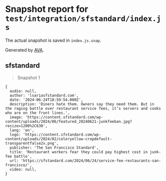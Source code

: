 # Snapshot report for `test/integration/sfstandard/index.js`

The actual snapshot is saved in `index.js.snap`.

Generated by [AVA](https://avajs.dev).

## sfstandard

> Snapshot 1

    {
      audio: null,
      author: 'lsariasfstandard.com',
      date: '2024-06-24T18:59:54.000Z',
      description: 'Diners hate them. Owners say they need them. But in the raging battle over restaurant service fees, it’s servers and cooks who are on the front lines.',
      image: 'https://content.sfstandard.com/wp-content/uploads/2024/06/featured_20240621-junkfeeban.jpg?resize=1200%2C630',
      lang: 'en',
      logo: 'https://content.sfstandard.com/wp-content/uploads/2024/02/coloryellow-cropdefault-transparentfalse2x.png',
      publisher: 'The San Francisco Standard',
      title: 'Restaurant workers fear they could pay highest cost in junk-fee battle',
      url: 'https://sfstandard.com/2024/06/24/service-fee-restaurants-san-francisco/',
      video: null,
    }

